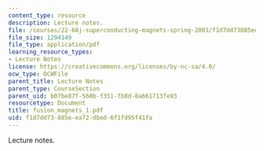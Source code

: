 ```yaml
---
content_type: resource
description: Lecture notes.
file: /courses/22-68j-superconducting-magnets-spring-2003/f1d7dd73885eea72dbed6f1fd95f41fa_fusion_magnets_1.pdf
file_size: 1294149
file_type: application/pdf
learning_resource_types:
- Lecture Notes
license: https://creativecommons.org/licenses/by-nc-sa/4.0/
ocw_type: OCWFile
parent_title: Lecture Notes
parent_type: CourseSection
parent_uid: b07be87f-560b-f351-fb8d-8a661713fe93
resourcetype: Document
title: fusion_magnets_1.pdf
uid: f1d7dd73-885e-ea72-dbed-6f1fd95f41fa
---
```

Lecture notes.